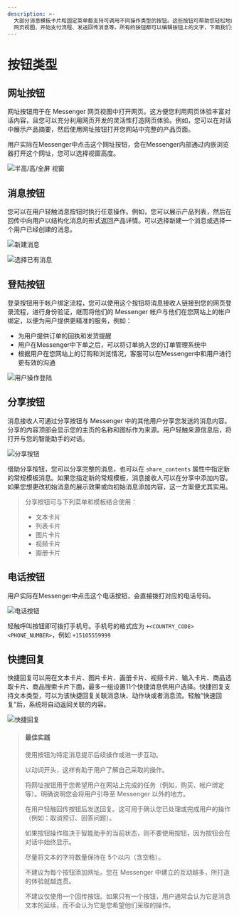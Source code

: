 ```yaml
---
description: >-
  大部分消息模板卡片和固定菜单都支持可调用不同操作类型的按钮。这些按钮可帮助您轻松地向消息接收人提供回应模板消息时可采取的操作，例如，打开 Messenger
  网页视图、开始支付流程、发送回传消息等。所有的按钮都可以编辑按钮上的文字，下面我们会介绍几种按钮的功能。
---
```


# 按钮类型

## 网址按钮

网址按钮用于在 Messenger 网页视图中打开网页。这方便您利用网页体验丰富对话内容，且您可以充分利用网页开发的灵活性打造网页体验。例如，您可以在对话中展示产品摘要，然后使用网址按钮打开您网站中完整的产品页面。

用户实际在Messenger中点击这个网址按钮，会在Messenger内部通过内嵌浏览器打开这个网址，您可以选择视窗高度。

![&#x534A;&#x9AD8;/&#x9AD8;/&#x5168;&#x5C4F; &#x89C6;&#x7A97;](../.gitbook/assets/tu-pian-1.png)

## 消息按钮

您可以在用户轻触消息按钮时执行任意操作。例如，您可以展示产品列表，然后在回传中向用户以结构化消息的形式返回产品详情。可以选择新建一个消息或选择一个用户已经创建的消息。

![&#x65B0;&#x5EFA;&#x6D88;&#x606F;](../.gitbook/assets/image%20%28142%29.png)

![&#x9009;&#x62E9;&#x5DF2;&#x6709;&#x6D88;&#x606F;](../.gitbook/assets/image%20%28117%29.png)

## 登陆按钮

登录按钮用于帐户绑定流程，您可以使用这个按钮将消息接收人链接到您的网页登录流程，进行身份验证，继而将他们的 Messenger 帐户与他们在您网站上的帐户绑定，以便为用户提供更精准的服务，例如：

* 为用户提供订单的回执和发货提醒
* 用户在Messenger中下单之后，可以将订单纳入您的订单管理系统中
* 根据用户在您网站上的订购和浏览情况，客服可以在Messenger中和用户进行更有效的沟通

![&#x7528;&#x6237;&#x64CD;&#x4F5C;&#x767B;&#x9646;](../.gitbook/assets/image%20%28105%29.png)

## 分享按钮

消息接收人可通过分享按钮与 Messenger 中的其他用户分享您发送的消息内容。分享的内容顶部会显示您的主页的名称和图标作为来源。用户轻触来源信息后，将打开与您的智能助手的对话。

![&#x5206;&#x4EAB;&#x6309;&#x94AE;](../.gitbook/assets/image%20%2882%29.png)

借助分享按钮，您可以分享完整的消息，也可以在 `share_contents` 属性中指定新的常规模板消息。如果您指定新的常规模板，消息接收人可以在分享中添加内容。如果您想更改初始消息的展示效果或向初始消息添加内容，这一方案便尤其实用。

> 分享按钮可与下列菜单和模板结合使用：
>
> * 文本卡片
> * 列表卡片
> * 图片卡片
> * 视频卡片
> * 画册卡片

## 电话按钮

用户实际在Messenger中点击这个电话按钮，会直接拨打对应的电话号码。

![&#x7535;&#x8BDD;&#x6309;&#x94AE;](../.gitbook/assets/image%20%28130%29.png)

轻触呼叫按钮即可拨打手机号。手机号的格式应为 `+<COUNTRY_CODE><PHONE_NUMBER>`，例如 `+15105559999`

## 快捷回复

快捷回复可以用在文本卡片、图片卡片、画册卡片、视频卡片、输入卡片、商品选取卡片、商品搜索卡片下面，最多一组设置11个快捷消息供用户选择。快捷回复支持文本类型，可以为该快捷回复关联消息块、动作块或者消息流。轻触“快速回复”后，系统将自动返回关联的内容。

![&#x5FEB;&#x6377;&#x56DE;&#x590D;](../.gitbook/assets/image%20%2848%29.png)

> #### 最佳实践
>
> 使用按钮为特定消息提示后续操作或进一步互动。
>
> 以动词开头，这样有助于用户了解自己采取的操作。
>
> 将网址按钮用于您希望用户在网站上完成的任务（例如，购买、帐户绑定等）。明确说明您会将用户引导至 Messenger 以外的地方。
>
> 在用户轻触回传按钮后发送回复。这可用于确认您已处理或完成用户的操作（例如：取消预订、回答问题）。
>
> 如果按钮操作取决于智能助手的当前状态，则不要使用按钮，因为按钮会在对话中始终显示。
>
> 尽量将文本的字符数量保持在 5个以内（含空格）。
>
> 不建议为每个按钮添加网址。您在 Messenger 中建立的互动越多，所打造的体验就越连贯。
>
> 不建议仅使用一个回传按钮。如果只有一个按钮，用户通常会认为它是消息文本的延续，而不会认为它是您希望他们采取的操作。

